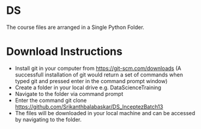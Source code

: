 # DS
The course files are arranged in a Single Python Folder. 

# Download Instructions
- Install git in your computer from https://git-scm.com/downloads (A successfull installation of git would return a set of commands when typed git and pressed enter in the command prompt window)
- Create a folder in your local drive e.g. DataScienceTraining
- Navigate to the folder via command prompt
- Enter the command git clone https://github.com/Srikanthbalabaskar/DS_InceptezBatch13
- The files will be downloaded in your local machine and can be accessed by navigating to the folder.
